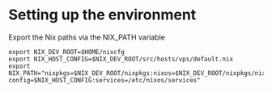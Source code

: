 Setting up the environment
==========================

Export the Nix paths via the NIX\_PATH variable

    export NIX_DEV_ROOT=$HOME/nixcfg
    export NIX_HOST_CONFIG=$NIX_DEV_ROOT/src/hosts/vps/default.nix
    export NIX_PATH="nixpkgs=$NIX_DEV_ROOT/nixpkgs:nixos=$NIX_DEV_ROOT/nixpkgs/nixos:nixos-config=$NIX_HOST_CONFIG:services=/etc/nixos/services"

